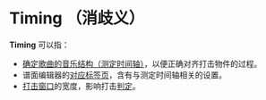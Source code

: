 # Timing （消歧义）

**Timing** 可以指：

- [确定歌曲的音乐结构（测定时间轴）](/wiki/Beatmapping/Timing)，以便正确对齐打击物件的过程。
- 谱面编辑器的[对应标签页](/wiki/Client/Beatmap_editor/Timing)，含有与测定时间轴相关的设置。
- [打击窗口](/wiki/Beatmap/Overall_difficulty#timing)的宽度，影响打击[判定](/wiki/Gameplay/Judgement)。
